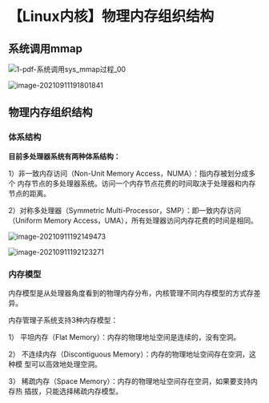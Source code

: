 # 【Linux内核】物理内存组织结构

## 系统调用mmap

![1-pdf-系统调用sys_mmap过程_00](https://lzx-figure-bed.obs.dualstack.cn-north-4.myhuaweicloud.com/Figurebed/48533643.png)

![image-20210911191801841](https://lzx-figure-bed.obs.dualstack.cn-north-4.myhuaweicloud.com/Figurebed/202109111918945.png)

## 物理内存组织结构

### 体系结构

**目前多处理器系统有两种体系结构：** 

1）非一致内存访问（Non-Unit Memory Access，NUMA）：指内存被划分成多个 内存节点的多处理器系统。访问一个内存节点花费的时间取决于处理器和内存节点的距离。 

2）对称多处理器（Symmetric Multi-Processor，SMP）：即一致内存访问 （Uniform Memory Access，UMA），所有处理器访问内存花费的时间是相同。

![image-20210911192149473](https://lzx-figure-bed.obs.dualstack.cn-north-4.myhuaweicloud.com/Figurebed/202109111921542.png)

![image-20210911192123271](https://lzx-figure-bed.obs.dualstack.cn-north-4.myhuaweicloud.com/Figurebed/202109111921333.png)

### 内存模型

内存模型是从处理器角度看到的物理内存分布，内核管理不同内存模型的方式存差异。 

内存管理子系统支持3种内存模型： 

1） 平坦内存（Flat Memory）：内存的物理地址空间是连续的，没有空洞。 

2） 不连续内存（Discontiguous Memory）：内存的物理地址空间存在空洞，这种模 型可以高效地处理空洞。 

3） 稀疏内存（Space Memory）：内存的物理地址空间存在空洞，如果要支持内存热 插拔，只能选择稀疏内存模型。

